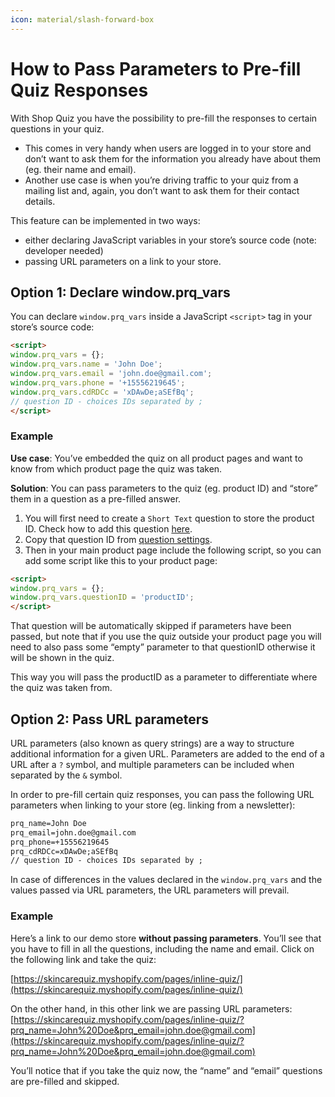 ```yaml
---
icon: material/slash-forward-box
---
```


# How to Pass Parameters to Pre-fill Quiz Responses

With Shop Quiz you have the possibility to pre-fill the responses to certain questions in your quiz. 

- This comes in very handy when users are logged in to your store and don’t want to ask them for the information you already have about them (eg. their name and email).
- Another use case is when you’re driving traffic to your quiz from a mailing list and, again, you don’t want to ask them for their contact details.

This feature can be implemented in two ways:

- either declaring JavaScript variables in your store’s source code (note: developer needed)
- passing URL parameters on a link to your store.

## Option 1: Declare window.prq_vars

You can declare `window.prq_vars` inside a JavaScript `<script>` tag in your store’s source code:

```html
<script>
window.prq_vars = {};
window.prq_vars.name = 'John Doe';
window.prq_vars.email = 'john.doe@gmail.com';
window.prq_vars.phone = '+15556219645';
window.prq_vars.cdRDCc = 'xDAwDe;aSEfBq';
// question ID - choices IDs separated by ;
</script>
```

### Example

**Use case**: You’ve embedded the quiz on all product pages and want to know from which product page the quiz was taken.

**Solution**: You can pass parameters to the quiz (eg. product ID) and “store” them in a question as a pre-filled answer.

 
1. You will first need to create a `Short Text` question to store the product ID. Check how to add this question [here](https://docs.revenuehunt.com/reference/quiz-builder/#question-types).
2. Copy that question ID from [question settings](https://docs.revenuehunt.com/reference/quiz-builder/#question-settings).
3. Then in your main product page include the following script, so you can add some script like this to your product page:

```html
<script>
window.prq_vars = {}; 
window.prq_vars.questionID = 'productID';
</script>
```

That question will be automatically skipped if parameters have been passed, but note that if you use the quiz outside your product page you will need to also pass some “empty” parameter to that questionID otherwise it will be shown in the quiz.
 
This way you will pass the productID as a parameter to differentiate where the quiz was taken from.

## Option 2: Pass URL parameters

URL parameters (also known as query strings) are a way to structure additional information for a given URL. Parameters are added to the end of a URL after a `?` symbol, and multiple parameters can be included when separated by the `&` symbol.

In order to pre-fill certain quiz responses, you can pass the following URL parameters when linking to your store (eg. linking from a newsletter):

```html
prq_name=John Doe
prq_email=john.doe@gmail.com
prq_phone=+15556219645
prq_cdRDCc=xDAwDe;aSEfBq
// question ID - choices IDs separated by ;
```

In case of differences in the values declared in the `window.prq_vars` and the values passed via URL parameters, the URL parameters will prevail.

### Example

Here’s a link to our demo store **without passing parameters**. You’ll see that you have to fill in all the questions, including the name and email. Click on the following link and take the quiz:

[https://skincarequiz.myshopify.com/pages/inline-quiz/](https://skincarequiz.myshopify.com/pages/inline-quiz/)


On the other hand, in this other link we are passing URL parameters:
[https://skincarequiz.myshopify.com/pages/inline-quiz/?prq_name=John%20Doe&prq_email=john.doe@gmail.com](https://skincarequiz.myshopify.com/pages/inline-quiz/?prq_name=John%20Doe&prq_email=john.doe@gmail.com)

You’ll notice that if you take the quiz now, the “name” and “email” questions are pre-filled and skipped.